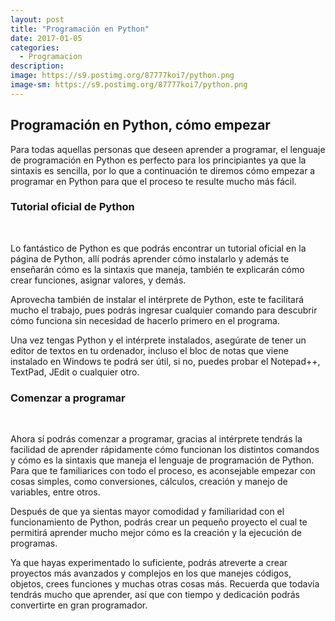```yaml
---
layout: post
title: "Programación en Python"
date: 2017-01-05
categories:
  - Programacion
description: 
image: https://s9.postimg.org/87777koi7/python.png
image-sm: https://s9.postimg.org/87777koi7/python.png
---
```

<h2>Programación en Python, cómo empezar</h2>
<p>Para todas aquellas personas que deseen aprender a programar, el lenguaje de programación en Python es perfecto para los principiantes ya que la sintaxis es sencilla, por lo que a continuación te diremos cómo empezar a programar en Python para que el proceso te resulte mucho más fácil.</p>
<h3>Tutorial oficial de Python</h3>
<br/>
<p>Lo fantástico de Python es que podrás encontrar un tutorial oficial en la página de Python, allí podrás aprender cómo instalarlo y además te enseñarán cómo es la sintaxis que maneja, también te explicarán cómo crear funciones, asignar valores, y demás. </p>
<p>Aprovecha también de instalar el intérprete de Python, este te facilitará mucho el trabajo, pues podrás ingresar cualquier comando para descubrir cómo funciona sin necesidad de hacerlo primero en el programa.</p>
<p>Una vez tengas Python y el intérprete instalados, asegúrate de tener un editor de textos en tu ordenador, incluso el bloc de notas que viene instalado en Windows te podrá ser útil, si no, puedes probar el Notepad++, TextPad, JEdit o cualquier otro.</p>
<h3>Comenzar a programar</h3>
<br/>
<p>Ahora sí podrás comenzar a programar, gracias al intérprete tendrás la facilidad de aprender rápidamente cómo funcionan los distintos comandos y cómo es la sintaxis que maneja el lenguaje de programación de Python. Para que te familiarices con todo el proceso, es aconsejable empezar con cosas simples, como conversiones, cálculos, creación y manejo de variables, entre otros.</p>

<p>Después de que ya sientas mayor comodidad y familiaridad con el funcionamiento de Python, podrás crear un pequeño proyecto  el cual te permitirá aprender mucho mejor cómo es la creación y la ejecución de programas.</p>

<p>Ya que hayas experimentado lo suficiente, podrás atreverte a crear proyectos más avanzados y complejos en los que manejes códigos, objetos, crees funciones y muchas otras cosas más. Recuerda que todavía tendrás mucho que aprender, así que con tiempo y dedicación podrás convertirte en gran programador.</p>
